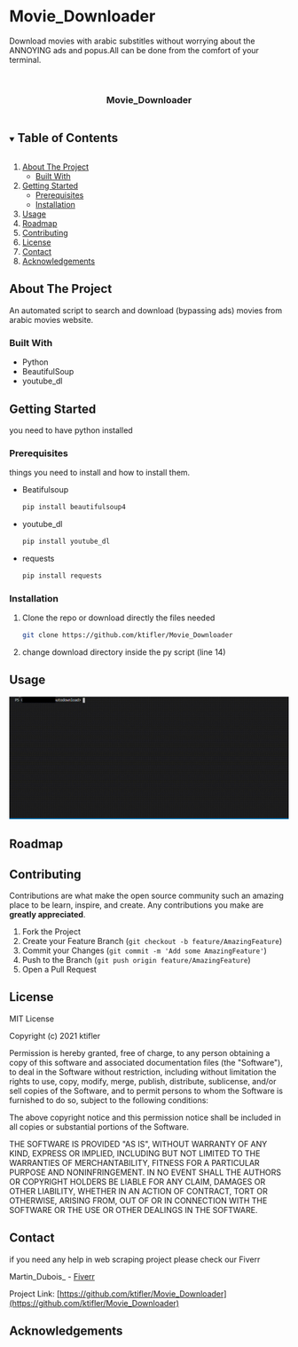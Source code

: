 # Movie_Downloader
Download movies with arabic substitles without worrying about the ANNOYING ads and popus.All can be done from the comfort of your terminal.


<!-- PROJECT SHIELDS -->




<!-- PROJECT LOGO -->
<br />
<p align="center">

  <h3 align="center">Movie_Downloader</h3>

</p>



<!-- TABLE OF CONTENTS -->
<details open="open">
  <summary><h2 style="display: inline-block">Table of Contents</h2></summary>
  <ol>
    <li>
      <a href="#about-the-project">About The Project</a>
      <ul>
        <li><a href="#built-with">Built With</a></li>
      </ul>
    </li>
    <li>
      <a href="#getting-started">Getting Started</a>
      <ul>
        <li><a href="#prerequisites">Prerequisites</a></li>
        <li><a href="#installation">Installation</a></li>
      </ul>
    </li>
    <li><a href="#usage">Usage</a></li>
    <li><a href="#roadmap">Roadmap</a></li>
    <li><a href="#contributing">Contributing</a></li>
    <li><a href="#license">License</a></li>
    <li><a href="#contact">Contact</a></li>
    <li><a href="#acknowledgements">Acknowledgements</a></li>
  </ol>
</details>



<!-- ABOUT THE PROJECT -->
## About The Project


An automated script to search and download (bypassing ads) movies from arabic movies website.



### Built With

* Python
* BeautifulSoup
* youtube_dl



<!-- GETTING STARTED -->
## Getting Started

you need to have python installed

### Prerequisites

things you need to install and how to install them.
* Beatifulsoup
  ```sh
  pip install beautifulsoup4
  ```
* youtube_dl
  ```sh
  pip install youtube_dl
  ```  
* requests
  ```sh
  pip install requests
  ```  

### Installation

1. Clone the repo or download directly the files needed
   ```sh
   git clone https://github.com/ktifler/Movie_Downloader
   ```
2. change download directory inside the py script (line 14)
  



<!-- USAGE EXAMPLES -->
## Usage

<img src='demo.gif'>



<!-- ROADMAP -->
## Roadmap




<!-- CONTRIBUTING -->
## Contributing

Contributions are what make the open source community such an amazing place to be learn, inspire, and create. Any contributions you make are **greatly appreciated**.

1. Fork the Project
2. Create your Feature Branch (`git checkout -b feature/AmazingFeature`)
3. Commit your Changes (`git commit -m 'Add some AmazingFeature'`)
4. Push to the Branch (`git push origin feature/AmazingFeature`)
5. Open a Pull Request



<!-- LICENSE -->
## License

MIT License

Copyright (c) 2021 ktifler

Permission is hereby granted, free of charge, to any person obtaining a copy
of this software and associated documentation files (the "Software"), to deal
in the Software without restriction, including without limitation the rights
to use, copy, modify, merge, publish, distribute, sublicense, and/or sell
copies of the Software, and to permit persons to whom the Software is
furnished to do so, subject to the following conditions:

The above copyright notice and this permission notice shall be included in all
copies or substantial portions of the Software.

THE SOFTWARE IS PROVIDED "AS IS", WITHOUT WARRANTY OF ANY KIND, EXPRESS OR
IMPLIED, INCLUDING BUT NOT LIMITED TO THE WARRANTIES OF MERCHANTABILITY,
FITNESS FOR A PARTICULAR PURPOSE AND NONINFRINGEMENT. IN NO EVENT SHALL THE
AUTHORS OR COPYRIGHT HOLDERS BE LIABLE FOR ANY CLAIM, DAMAGES OR OTHER
LIABILITY, WHETHER IN AN ACTION OF CONTRACT, TORT OR OTHERWISE, ARISING FROM,
OUT OF OR IN CONNECTION WITH THE SOFTWARE OR THE USE OR OTHER DEALINGS IN THE
SOFTWARE.




<!-- CONTACT -->
## Contact
if you need any help in web scraping project please check our Fiverr 

Martin_Dubois_ - [Fiverr](https://www.fiverr.com/martin_dubois_) 

Project Link: [https://github.com/ktifler/Movie_Downloader](https://github.com/ktifler/Movie_Downloader)



<!-- ACKNOWLEDGEMENTS -->
## Acknowledgements




